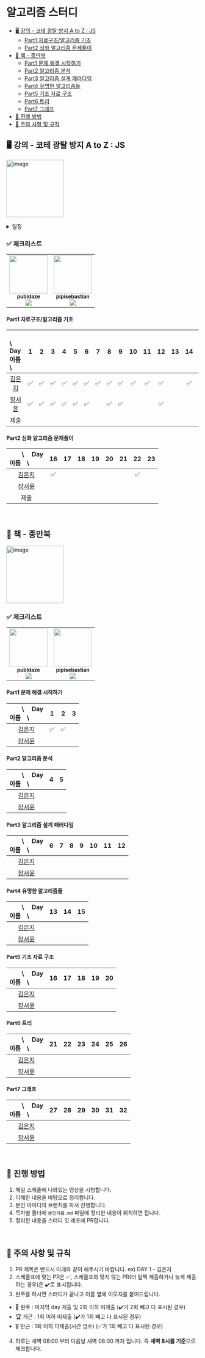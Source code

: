 # 알고리즘 스터디

- [🖥️ 강의 - 코테 광탈 방지 A to Z : JS](#️-강의---코테-광탈-방지-a-to-z--js)
  - [Part1 자료구조/알고리즘 기초](#part1-자료구조알고리즘-기초)
  - [Part2 심화 알고리즘 문제풀이](#part2-심화-알고리즘-문제풀이)
- [📖 책 - 종만북](#-책---종만북)
  - [Part1 문제 해결 시작하기](#part1-문제-해결-시작하기)
  - [Part2 알고리즘 분석](#part2-알고리즘-분석)
  - [Part3 알고리즘 설계 패러다임](#part3-알고리즘-설계-패러다임)
  - [Part4 유명한 알고리즘들](#part4-유명한-알고리즘들)
  - [Part5 기초 자료 구조](#part5-기초-자료-구조)
  - [Part6 트리](#part6-트리)
  - [Part7 그래프](#part7-그래프)
- [📌 진행 방법](#-진행-방법)
- [📌 주의 사항 및 규칙](#-주의-사항-및-규칙)

## 🖥️ 강의 - 코테 광탈 방지 A to Z : JS

[<img width="150" alt="image" src="https://github.com/pipisebastian/algorithm-study/assets/78250089/7c9ab0ec-1550-4ef7-96a4-3e552bd08589">](https://school.programmers.co.kr/learn/courses/13213/13213-%EC%BD%94%EB%94%A9%ED%85%8C%EC%8A%A4%ED%8A%B8-%EA%B4%91%ED%83%88-%EB%B0%A9%EC%A7%80-a-to-z-javascript)

<details>
<summary>일정</summary>
<div markdown="1">

> **1주차** (12 / 4 ~ 12 / 9)

| DAY 1 (월) | DAY 2 (화) | DAY 3 (수) | DAY 4 (목) | DAY 5 (금) | DAY 6 (토) |
| :--------: | :--------: | :--------: | :--------: | :--------: | :--------: |
|    ch1     |    ch2     |    ch3     |    ch4     |    ch5     |    ch6     |

> **2주차** (12 / 11 ~ 12 / 13)

| DAY 7 (월) | DAY 8 (화) | DAY 9 (수) |
| :--------: | :--------: | :--------: |
|    ch7     |    ch8     |    ch9     |

> **3주차** (12 / 27 ~ 1 / ?? )

| DAY 10 (월) | DAY 11 (화) | DAY 12 (수) |
| :---------: | :---------: | :---------: |
|    ch10     |    ch11     |    ch12     |

> **?**

| DAY 13 | DAY 14 | DAY 15 |
| :----: | :----: | :----: |
|  ch13  |  ch14  |  ch15  |

> **??**

| DAY 20 | DAY 21 | DAY 22 | DAY 23 |
| :----: | :----: | :----: | :----: |
|  ch20  |  ch21  |  ch22  |  ch23  |

</div>
</details>

### ✅ 체크리스트

<table><tr>
<td align="center">
  <img src="https://github.com/publdaze.png?v=4?s=100" width="100px;" alt=""/>
  <br />
  <sub>
    <b>publdaze</b>
    <br />
    <img src="https://us-central1-progress-markdown.cloudfunctions.net/progress/70"/>
  </sub>
  <br />
</td>
<td align="center">
  <img src="https://github.com/pipisebastian.png?v=4?s=100" width="100px;" alt=""/>
  <br />
  <sub>
    <b>pipisebastian</b>
    <br />
    <img src="https://us-central1-progress-markdown.cloudfunctions.net/progress/48"/>
  </sub>
  <br />
</td>
</tr></table>

#### Part1 자료구조/알고리즘 기초

| 　　\　 Day<br>이름　\                                      |  1  |  2  |  3  |  4  |  5  |  6  |  7  |  8  |  9  | 10  | 11  | 12  | 13  | 14  | 15  |
| :---------------------------------------------------------- | :-: | :-: | :-: | :-: | :-: | :-: | :-: | :-: | :-: | :-: | :-: | :-: | :-: | :-: | :-: |
| <center>[김은지](https://github.com/publdaze)</center>      | ✅  | ✅  | ✅  | ✅  | ✅  | ✅  | ✅  | ✅  | ✅  | ✅  | ✅  | ✅  |     | ✅  | ✅  |
| <center>[장서윤](https://github.com/pipisebastian)</center> | ✅  | ✅  | ✅  | ✅  | ✅  | ✅  |     | ✅  | ✅  |     |     | ✅  |
| <center>제출</center>                                       |

#### Part2 심화 알고리즘 문제풀이

| 　　\　 Day<br>이름　\                                      | 16  | 17  | 18  | 19  | 20  | 21  | 22  | 23  |
| :---------------------------------------------------------- | :-: | :-: | :-: | :-: | :-: | :-: | :-: | :-: |
| <center>[김은지](https://github.com/publdaze)</center>      | ✅  |     |     |     |     |     | ✅  |
| <center>[장서윤](https://github.com/pipisebastian)</center> |
| <center>제출</center>                                       |

<br/>

## 📖 책 - 종만북

<img width="150" alt="image" src="https://github.com/pipisebastian/algorithm-study/assets/78250089/bdf5d130-56ab-46d0-b6e0-fcbb9c5d6387">

### ✅ 체크리스트

<table><tr>
<td align="center">
  <img src="https://github.com/publdaze.png?v=4?s=100" width="100px;" alt=""/>
  <br />
  <sub>
    <b>publdaze</b>
    <br />
    <img src="https://us-central1-progress-markdown.cloudfunctions.net/progress/6"/>
  </sub>
  <br />
</td>
<td align="center">
  <img src="https://github.com/pipisebastian.png?v=4?s=100" width="100px;" alt=""/>
  <br />
  <sub>
    <b>pipisebastian</b>
    <br />
    <img src="https://us-central1-progress-markdown.cloudfunctions.net/progress/0"/>
  </sub>
  <br />
</td>
</tr></table>

#### Part1 문제 해결 시작하기

| 　　\　 Day<br>이름　\                                      |  1  |  2  |  3  |
| :---------------------------------------------------------- | :-: | :-: | :-: |
| <center>[김은지](https://github.com/publdaze)</center>      | ✅  | ✅  |
| <center>[장서윤](https://github.com/pipisebastian)</center> |

#### Part2 알고리즘 분석

| 　　\　 Day<br>이름　\                                      |  4  |  5  |
| :---------------------------------------------------------- | :-: | :-: |
| <center>[김은지](https://github.com/publdaze)</center>      |
| <center>[장서윤](https://github.com/pipisebastian)</center> |

#### Part3 알고리즘 설계 패러다임

| 　　\　 Day<br>이름　\                                      |  6  |  7  |  8  |  9  | 10  | 11  | 12  |
| :---------------------------------------------------------- | :-: | :-: | :-: | :-: | :-: | :-: | :-: |
| <center>[김은지](https://github.com/publdaze)</center>      |
| <center>[장서윤](https://github.com/pipisebastian)</center> |

#### Part4 유명한 알고리즘들

| 　　\　 Day<br>이름　\                                      | 13  | 14  | 15  |
| :---------------------------------------------------------- | :-: | :-: | :-: |
| <center>[김은지](https://github.com/publdaze)</center>      |
| <center>[장서윤](https://github.com/pipisebastian)</center> |

#### Part5 기초 자료 구조

| 　　\　 Day<br>이름　\                                      | 16  | 17  | 18  | 19  | 20  |
| :---------------------------------------------------------- | :-: | :-: | :-: | :-: | :-: |
| <center>[김은지](https://github.com/publdaze)</center>      |
| <center>[장서윤](https://github.com/pipisebastian)</center> |

#### Part6 트리

| 　　\　 Day<br>이름　\                                      | 21  | 22  | 23  | 24  | 25  | 26  |
| :---------------------------------------------------------- | :-: | :-: | :-: | :-: | :-: | :-: |
| <center>[김은지](https://github.com/publdaze)</center>      |
| <center>[장서윤](https://github.com/pipisebastian)</center> |

#### Part7 그래프

| 　　\　 Day<br>이름　\                                      | 27  | 28  | 29  | 30  | 31  | 32  |
| :---------------------------------------------------------- | :-: | :-: | :-: | :-: | :-: | :-: |
| <center>[김은지](https://github.com/publdaze)</center>      |
| <center>[장서윤](https://github.com/pipisebastian)</center> |


<br/>

## 📌 진행 방법

1. 매일 스케줄에 나와있는 영상을 시청합니다.
2. 이해한 내용을 바탕으로 정리합니다.
3. 본인 아이디의 브랜치를 파서 진행합니다.
4. 목차별 폴더에 `본인이름.md` 파일에 정리한 내용이 위치하면 됩니다.
5. 정리한 내용을 스터디 깃 레포에 PR합니다.

<br/>

## 📌 주의 사항 및 규칙

1. PR 제목은 반드시 아래와 같이 해주시기 바랍니다.
   ex) DAY 1 - 김은지
2. 스케줄표에 맞는 PR은 ✅, 스케줄표와 맞지 않는 PR(더 일찍 제출하거나 늦게 제출하는 경우)은 ✔️로 표시됩니다.
3. 완주를 하시면 스터디가 끝나고 이름 옆에 이모지를 붙여드립니다.

- 👑 완주 : 마지막 day 제출 및 2회 이하 미제출 (:heavy_check_mark:가 2회 빼고 다 표시된 경우)
- 🏆 개근 : 1회 이하 미제출 (:heavy_check_mark:가 1회 빼고 다 표시된 경우)
- 🎖 만근 : 1회 이하 미제출(시간 엄수) (✅가 1회 빼고 다 표시된 경우)

4. 하루는 새벽 08:00 부터 다음날 새벽 08:00 까지 입니다. 즉 **새벽 8시를 기준**으로 체크합니다.
